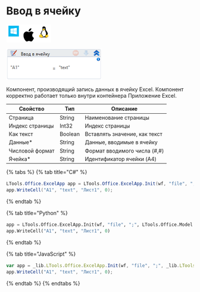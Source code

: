 # Ввод в ячейку

![](<../../../.gitbook/assets/image (100) (1) (1) (1) (1) (1) (32).png>)

![](<../../../.gitbook/assets/image (450).png>)

Компонент, производящий запись данных в ячейку Excel. Компонент корректно работает только внутри контейнера Приложение Excel.

| Свойство        | Тип     | Описание                      |
| --------------- | ------- | ----------------------------- |
| Страница        | String  | Наименование страницы         |
| Индекс страницы | Int32   | Индекс страницы               |
| Как текст       | Boolean | Вставлять значение, как текст |
| Данные\*        | String  | Данные, вводимые в ячейку     |
| Числовой формат | String  | Формат вводимого числа (#,#)  |
| Ячейка\*        | String  | Идентификатор ячейки (A4)     |

{% tabs %}
{% tab title="C#" %}
```csharp
LTools.Office.ExcelApp app = LTools.Office.ExcelApp.Init(wf, "file", ";", LTools.Office.Model.InteropTypes.DX);
app.WriteCell("A1", "text", "Лист1", 0);
```
{% endtab %}

{% tab title="Python" %}
```python
app = LTools.Office.ExcelApp.Init(wf, "file", ";", LTools.Office.Model.InteropTypes.DX)
app.WriteCell("A1", "text", "Лист1", 0)
```
{% endtab %}

{% tab title="JavaScript" %}
```javascript
var app = _lib.LTools.Office.ExcelApp.Init(wf, "file", ";", _lib.LTools.Office.Model.InteropTypes.DX);
app.WriteCell("A1", "text", "Лист1", 0);
```
{% endtab %}
{% endtabs %}
